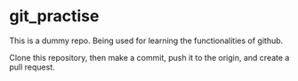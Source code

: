 # git_practise

This is a dummy repo. Being used for learning the functionalities of github.

Clone this repository, then make a commit, push it to the origin, and create a pull request.
